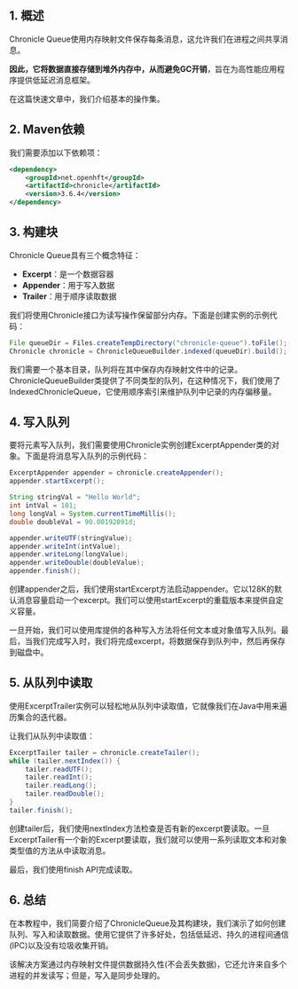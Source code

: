 ## 1. 概述

Chronicle Queue使用内存映射文件保存每条消息，这允许我们在进程之间共享消息。

**因此，它将数据直接存储到堆外内存中，从而避免GC开销**，旨在为高性能应用程序提供低延迟消息框架。

在这篇快速文章中，我们介绍基本的操作集。

## 2. Maven依赖

我们需要添加以下依赖项：

```xml
<dependency>
    <groupId>net.openhft</groupId>
    <artifactId>chronicle</artifactId>
    <version>3.6.4</version>
</dependency>
```

## 3. 构建块

Chronicle Queue具有三个概念特征：

-   **Excerpt**：是一个数据容器
-   **Appender**：用于写入数据
-   **Trailer**：用于顺序读取数据

我们将使用Chronicle接口为读写操作保留部分内存。下面是创建实例的示例代码：

```java
File queueDir = Files.createTempDirectory("chronicle-queue").toFile();
Chronicle chronicle = ChronicleQueueBuilder.indexed(queueDir).build();
```

我们需要一个基本目录，队列将在其中保存内存映射文件中的记录。ChronicleQueueBuilder类提供了不同类型的队列，在这种情况下，我们使用了IndexedChronicleQueue，它使用顺序索引来维护队列中记录的内存偏移量。

## 4. 写入队列

要将元素写入队列，我们需要使用Chronicle实例创建ExcerptAppender类的对象。下面是将消息写入队列的示例代码：

```java
ExcerptAppender appender = chronicle.createAppender();
appender.startExcerpt();

String stringVal = "Hello World";
int intVal = 101;
long longVal = System.currentTimeMillis();
double doubleVal = 90.00192091d;

appender.writeUTF(stringValue);
appender.writeInt(intValue);
appender.writeLong(longValue);
appender.writeDouble(doubleValue);
appender.finish();
```

创建appender之后，我们使用startExcerpt方法启动appender。它以128K的默认消息容量启动一个excerpt。我们可以使用startExcerpt的重载版本来提供自定义容量。

一旦开始，我们可以使用库提供的各种写入方法将任何文本或对象值写入队列。最后，当我们完成写入时，我们将完成excerpt，将数据保存到队列中，然后再保存到磁盘中。

## 5. 从队列中读取

使用ExcerptTrailer实例可以轻松地从队列中读取值，它就像我们在Java中用来遍历集合的迭代器。

让我们从队列中读取值：

```java
ExcerptTailer tailer = chronicle.createTailer();
while (tailer.nextIndex()) {
    tailer.readUTF();
    tailer.readInt();
    tailer.readLong();
    tailer.readDouble();
}
tailer.finish();
```

创建tailer后，我们使用nextIndex方法检查是否有新的excerpt要读取。一旦ExcerptTailer有一个新的Excerpt要读取，我们就可以使用一系列读取文本和对象类型值的方法从中读取消息。

最后，我们使用finish API完成读取。

## 6. 总结

在本教程中，我们简要介绍了ChronicleQueue及其构建块，我们演示了如何创建队列、写入和读取数据。使用它提供了许多好处，包括低延迟、持久的进程间通信(IPC)以及没有垃圾收集开销。

该解决方案通过内存映射文件提供数据持久性(不会丢失数据)，它还允许来自多个进程的并发读写；但是，写入是同步处理的。